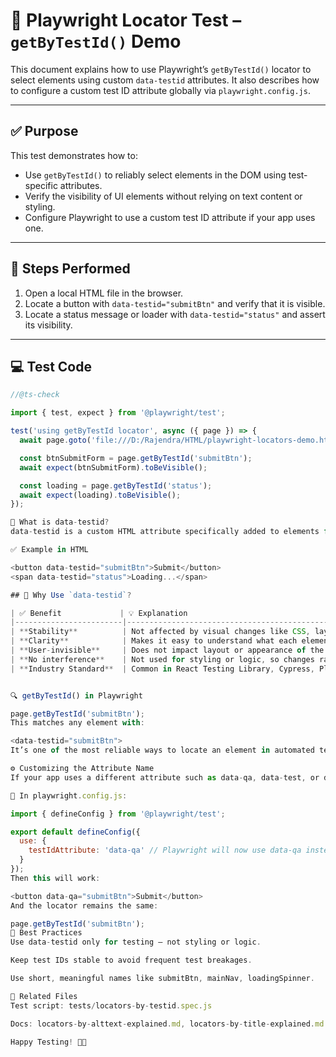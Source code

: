# 🧪 Playwright Locator Test – `getByTestId()` Demo

This document explains how to use Playwright’s `getByTestId()` locator to select elements using custom `data-testid` attributes. It also describes how to configure a custom test ID attribute globally via `playwright.config.js`.

---

## ✅ Purpose

This test demonstrates how to:
- Use `getByTestId()` to reliably select elements in the DOM using test-specific attributes.
- Verify the visibility of UI elements without relying on text content or styling.
- Configure Playwright to use a custom test ID attribute if your app uses one.

---

## 🚀 Steps Performed

1. Open a local HTML file in the browser.
2. Locate a button with `data-testid="submitBtn"` and verify that it is visible.
3. Locate a status message or loader with `data-testid="status"` and assert its visibility.

---

## 💻 Test Code

```javascript
//@ts-check

import { test, expect } from '@playwright/test';

test('using getByTestId locator', async ({ page }) => {
  await page.goto('file:///D:/Rajendra/HTML/playwright-locators-demo.html#');

  const btnSubmitForm = page.getByTestId('submitBtn');
  await expect(btnSubmitForm).toBeVisible();

  const loading = page.getByTestId('status');
  await expect(loading).toBeVisible();
});

🧠 What is data-testid?
data-testid is a custom HTML attribute specifically added to elements for testing purposes. It is not rendered visually and does not affect layout or behavior.

✅ Example in HTML

<button data-testid="submitBtn">Submit</button>
<span data-testid="status">Loading...</span>

## 📘 Why Use `data-testid`?

| ✅ Benefit             | 💡 Explanation                                                                 |
|------------------------|--------------------------------------------------------------------------------|
| **Stability**          | Not affected by visual changes like CSS, layout, or button text               |
| **Clarity**            | Makes it easy to understand what each element is in your tests                |
| **User-invisible**     | Does not impact layout or appearance of the UI                                |
| **No interference**    | Not used for styling or logic, so changes rarely break your tests             |
| **Industry Standard**  | Common in React Testing Library, Cypress, Playwright, and other frameworks    |


🔍 getByTestId() in Playwright

page.getByTestId('submitBtn');
This matches any element with:

<data-testid="submitBtn">
It’s one of the most reliable ways to locate an element in automated tests.

⚙️ Customizing the Attribute Name
If your app uses a different attribute such as data-qa, data-test, or data-automation, you can configure Playwright to use it instead of data-testid.

📁 In playwright.config.js:

import { defineConfig } from '@playwright/test';

export default defineConfig({
  use: {
    testIdAttribute: 'data-qa' // Playwright will now use data-qa instead
  }
});
Then this will work:

<button data-qa="submitBtn">Submit</button>
And the locator remains the same:

page.getByTestId('submitBtn');
📘 Best Practices
Use data-testid only for testing — not styling or logic.

Keep test IDs stable to avoid frequent test breakages.

Use short, meaningful names like submitBtn, mainNav, loadingSpinner.

📂 Related Files
Test script: tests/locators-by-testid.spec.js

Docs: locators-by-alttext-explained.md, locators-by-title-explained.md

Happy Testing! 🎯🧪